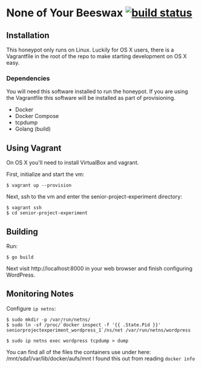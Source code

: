 # None of Your Beeswax [![build status](https://travis-ci.org/iankronquist/senior-project-experiment.svg)](https://travis-ci.org/iankronquist/senior-project-experiment)

## Installation
This honeypot only runs on Linux. Luckily for OS X users, there is a
Vagrantfile in the root of the repo to make starting development on OS X easy.

### Dependencies
You will need this software installed to run the honeypot. If you are using the
Vagrantfile this software will be installed as part of provisioning.
* Docker
* Docker Compose
* tcpdump
* Golang (build)

## Using Vagrant
On OS X you'll need to install VirtualBox and vagrant.

First, initialize and start the vm:
```
$ vagrant up --provision
```

Next, ssh to the vm and enter the senior-project-experiment directory:
```
$ vagrant ssh
$ cd senior-project-experiment
```

## Building
Run:
```
$ go build
```

Next visit http://localhost:8000 in your web browser and finish configuring
WordPress.

## Monitoring Notes

Configure `ip netns`:
```
$ sudo mkdir -p /var/run/netns/
$ sudo ln -sf /proc/`docker inspect -f '{{ .State.Pid }}' seniorprojectexperiment_wordpress_1`/ns/net /var/run/netns/wordpress
```

```
$ sudo ip netns exec wordpress tcpdump > dump
```

You can find all of the files the containers use under here:
/mnt/sda1/var/lib/docker/aufs/mnt
I found this out from reading `docker info`
